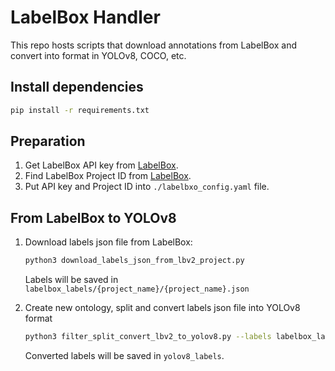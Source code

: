 # LabelBox Handler

This repo hosts scripts that download annotations from LabelBox and convert into format in YOLOv8, COCO, etc.

## Install dependencies

```bash
pip install -r requirements.txt
```

## Preparation

1. Get LabelBox API key from [LabelBox](https://app.labelbox.com/settings/account/api-keys).
2. Find LabelBox Project ID from [LabelBox](https://app.labelbox.com/projects).
3. Put API key and Project ID into `./labelbxo_config.yaml` file.

## From LabelBox to YOLOv8

1. Download labels json file from LabelBox:
    ```bash
    python3 download_labels_json_from_lbv2_project.py
    ```
   Labels will be saved in `labelbox_labels/{project_name}/{project_name}.json`

2. Create new ontology, split and convert labels json file into YOLOv8 format
    ```bash
    python3 filter_split_convert_lbv2_to_yolov8.py --labels labelbox_labels/{prject_name}/{prject_name}.json
    ```
   Converted labels will be saved in `yolov8_labels`.